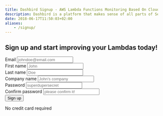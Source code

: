 ```yaml
---
title: Dashbird Signup - AWS Lambda Functions Monitoring Based On CloudWatch Logs
description: Dashbird is a platform that makes sense of all parts of Serverless. We are small but we think big and our users love us. Join the team and build something awesome!
date: 2018-06-17T11:50:03+02:00
aliases:
    - /signup/
---
```


<script>
  const sig = document
    .querySelectorAll('.sign-up')

  sig.forEach(function (el) {
    el.classList.add('active')
  })

    // .classList
</script>

<section class="container-fluid dark-bg pt-5 pb-5">
    <h2 class="text-center pb-5"><span class="h4 underlined">Sign up and start improving your Lambdas today!</span></h2>
    <div class="row justify-content-md-center align-items-center">
    <div class="col-lg-4 col-md-6 col-sm-10 col-xs-12">
        <div class="pt-2">
            <form id="register-form" name="register-form" method="post" action="https://app.dashbird.io/auth/register">
            <!-- <form name="register-form"> -->
                <div class="input-group flex-column mb-15px">
                    <label for="email">Email</label>
                    <input type="email" class="form-control cta-input w-100-percent" placeholder='johndoe@email.com' name="email" required>
                </div>
                <div class="input-group flex-column mb-15px">
                    <label for="firstName">First name</label>
                    <input type="text" class="form-control cta-input w-100-percent" placeholder='John' name="firstName" required>
                </div>
                <div class="input-group flex-column mb-15px">
                    <label for="lastName">Last name</label>
                    <input type="text" class="form-control cta-input w-100-percent" placeholder='Doe' name="lastName" required>
                </div>
                <div class="input-group flex-column mb-15px">
                    <label for="companyName">Company name</label>
                    <input type="text" class="form-control cta-input w-100-percent" placeholder="John's company" name="companyName" required>
                </div>
                <div class="input-group flex-column mb-15px">
                    <label for="password">Password</label>
                    <input type="password" class="form-control cta-input w-100-percent" placeholder='superdupersecret' name="password" required>
                </div>
                <div class="input-group flex-column mb-15px">
                    <label for="confirmPassword">Confirm password</label>
                    <input type="password" class="form-control cta-input w-100-percent" placeholder='please confirm it!' name="confirmPassword" required>
                </div>
                <div class="input-group flex-column mt-40px">
                    <button type="submit" class="cta-btn cta-pink w-100-percent" id="register-btn">Sign up</button>
                </div>
            </form>
            <p class="text-center gray small">No credit card required</p>
        </div>
    </div>
  </div>
</section>

<script>
  fbq('track', 'ViewContent', {
    content_ids: 'register',
  });
</script>